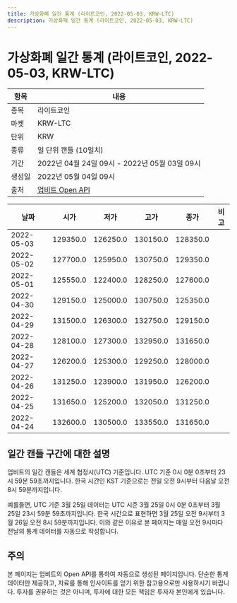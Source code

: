 ```yaml
---
title: 가상화폐 일간 통계 (라이트코인, 2022-05-03, KRW-LTC)
description: 가상화폐 일간 통계 (라이트코인, 2022-05-03, KRW-LTC)
---
```



가상화폐 일간 통계 (라이트코인, 2022-05-03, KRW-LTC)
===

|항목|내용|
|--|--|
|종목|라이트코인|
|마켓|KRW-LTC|
|단위|KRW|
|종류|일 단위 캔들 (10일치)|
|기간|2022년 04월 24일 09시 - 2022년 05월 03일 09시|
|생성일|2022년 05월 04일 09시|
|출처|[업비트 Open API](https://docs.upbit.com)|


|날짜|시가|저가|고가|종가|비고|
|--|--|--|--|--|--|
|2022-05-03|129350.0|126250.0|130150.0|128350.0|    |
|2022-05-02|127700.0|125950.0|130750.0|129350.0|    |
|2022-05-01|125550.0|122400.0|128250.0|127600.0|    |
|2022-04-30|129150.0|125000.0|130750.0|125350.0|    |
|2022-04-29|131500.0|126300.0|132750.0|129150.0|    |
|2022-04-28|128100.0|127300.0|132950.0|131650.0|    |
|2022-04-27|126200.0|125300.0|129250.0|128000.0|    |
|2022-04-26|131250.0|123900.0|131950.0|126200.0|    |
|2022-04-25|131650.0|125200.0|132050.0|131250.0|    |
|2022-04-24|132600.0|130500.0|133550.0|131650.0|    |


일간 캔들 구간에 대한 설명
---


업비트의 일간 캔들은 세계 협정시(UTC) 기준입니다. 
UTC 기준 0시 0분 0초부터 23시 59분 59초까지입니다. 
한국 시간인 KST 기준으로는 전일 오전 9시부터 다음날 오전 8시 59분까지입니다. 


예를들면, UTC 기준 3월 25일 데이터는 UTC 시준 3월 25일 0시 0분 0초부터 3월 25일 23시 59분 59초까지입니다. 
한국 시간으로 표현하면 3월 25일 오전 9시부터 3월 26일 오전 8시 59분까지입니다. 
이와 같은 이유로 본 페이지는 매일 오전 9시마다 전날의 통계 데이터를 자동으로 작성합니다. 


주의
---


본 페이지는 업비트의 Open API를 통하여 자동으로 생성된 페이지입니다. 
단순한 통계 데이터만 제공하고, 자료를 통해 인사이트를 얻기 위한 참고용으로만 사용하시기 바랍니다. 
투자를 권유하는 것은 아니며, 투자에 대한 모든 책임은 투자자 본인에게 있습니다. 
